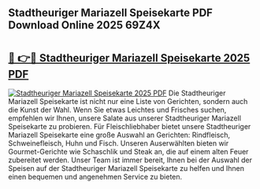 ## Stadtheuriger Mariazell Speisekarte PDF Download Online 2025 69Z4X

# <h2><a href="http://gc9vmbt.nevu.top/?p=Stadtheuriger+Mariazell+Speisekarte">🔗 👉🔴 Stadtheuriger Mariazell Speisekarte 2025 PDF</a></h2>

[![Stadtheuriger Mariazell Speisekarte 2025 PDF](https://i.imgur.com/dBaPXMq.png)](http://gc9vmbt.nevu.top/?p=Stadtheuriger+Mariazell+Speisekarte)
Die Stadtheuriger Mariazell Speisekarte ist nicht nur eine Liste von Gerichten, sondern auch die Kunst der Wahl. Wenn Sie etwas Leichtes und Frisches suchen, empfehlen wir Ihnen, unsere Salate aus unserer Stadtheuriger Mariazell Speisekarte zu probieren. Für Fleischliebhaber bietet unsere Stadtheuriger Mariazell Speisekarte eine große Auswahl an Gerichten: Rindfleisch, Schweinefleisch, Huhn und Fisch. Unseren Auserwählten bieten wir Gourmet-Gerichte wie Schaschlik und Steak an, die auf einem alten Feuer zubereitet werden. Unser Team ist immer bereit, Ihnen bei der Auswahl der Speisen auf der Stadtheuriger Mariazell Speisekarte zu helfen und Ihnen einen bequemen und angenehmen Service zu bieten.
